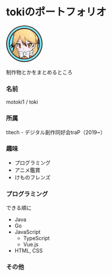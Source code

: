 # tokiのポートフォリオ
<img alt="icon" src="./assets/icon.png" 
    style="width: 100px; border-radius: 100%"/>

制作物とかをまとめるところ

### 名前
motoki1 / toki

### 所属
titech - デジタル創作同好会traP（2019~）

### 趣味
- プログラミング
- アニメ鑑賞
- けものフレンズ

### プログラミング
できる順に
- Java
- Go
- JavaScript
  - TypeScript
  - Vue.js
- HTML, CSS

### その他

<SocialLinks/>

